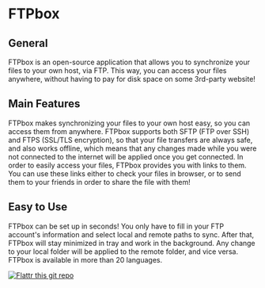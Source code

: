 FTPbox
======

General
-------

FTPbox is an open-source application that allows you to synchronize your files to your own host, via FTP. This way, you can access your files anywhere, without having to pay for disk space on some 3rd-party website!

Main Features
-------------

FTPbox makes synchronizing your files to your own host easy, so you can access them from anywhere. FTPbox supports both SFTP (FTP over SSH) and FTPS (SSL/TLS encryption), so that your file transfers are always safe, and also works offline, which means that any changes made while you were not connected to the internet will be applied once you get connected.   In order to easily access your files, FTPbox provides you with links to them. You can use these links either to check your files in browser, or to send them to your friends in order to share the file with them!

Easy to Use
-----------

FTPbox can be set up in seconds! You only have to fill in your FTP account's information and select local and remote paths to sync. After that, FTPbox will stay minimized in tray and work 
in the background. Any change to your local folder will be applied to the remote folder, and vice versa.
FTPbox is available in more than 20 languages.

[![Flattr this git repo](http://api.flattr.com/button/flattr-badge-large.png)](https://flattr.com/submit/auto?user_id=FTPbox&url=https://github.com/JohnTheGr8/FTPbox&title=FTPbox&language=en_GB&tags=github&category=software) 